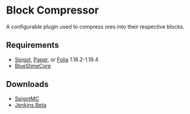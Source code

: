 # Block Compressor

A configurable plugin used to compress ores into their respective blocks.

## Requirements

- [Spigot](https://www.spigotmc.org/), [Paper](https://papermc.io/downloads/paper), or [Folia](https://papermc.io/software/folia) 1.18.2-1.19.4
- [BlueSlimeCore](https://www.spigotmc.org/resources/83189/)

## Downloads

- [SpigotMC](https://www.spigotmc.org/resources/88448/)
- [Jenkins Beta](https://jenkins.sirblobman.xyz/job/SirBlobman/job/Block-Compressor/job/main/)
